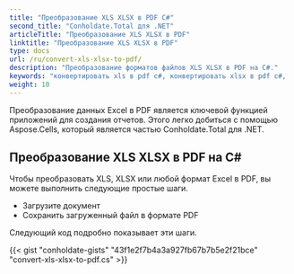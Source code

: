 ```yaml
---
title: "Преобразование XLS XLSX в PDF С#"
second_title: "Conholdate.Total для .NET"
articleTitle: "Преобразование XLS XLSX в PDF"
linktitle: "Преобразование XLS XLSX в PDF"
type: docs
url: /ru/convert-xls-xlsx-to-pdf/
description: "Преобразование форматов файлов XLS XLSX в PDF на C#."
keywords: "конвертировать xls в pdf c#, конвертировать xlsx в pdf c#, .NET конвертировать xls xlsx, xls в pdf .net, xlsx в pdf asp .net, конвертер c# для xls, конвертер c# для xlsx, excel в pdf c#, листы в pdf"
weight: 10
---
```


Преобразование данных Excel в PDF является ключевой функцией приложений для создания отчетов. Этого легко добиться с помощью Aspose.Cells, который является частью Conholdate.Total для .NET.

## **Преобразование XLS XLSX в PDF на C#**
Чтобы преобразовать XLS, XLSX или любой формат Excel в PDF, вы можете выполнить следующие простые шаги.

- Загрузите документ
- Сохранить загруженный файл в формате PDF

Следующий код подробно показывает эти шаги.

{{< gist "conholdate-gists" "43f1e2f7b4a3a927fb67b7b5e2f21bce" "convert-xls-xlsx-to-pdf.cs" >}}
